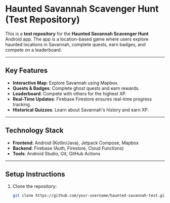 # Haunted Savannah Scavenger Hunt (Test Repository)

This is a **test repository** for the **Haunted Savannah Scavenger Hunt** Android app. The app is a location-based game where users explore haunted locations in Savannah, complete quests, earn badges, and compete on a leaderboard.

---

## Key Features
- **Interactive Map**: Explore Savannah using Mapbox.
- **Quests & Badges**: Complete ghost quests and earn rewards.
- **Leaderboard**: Compete with others for the highest XP.
- **Real-Time Updates**: Firebase Firestore ensures real-time progress tracking.
- **Historical Quizzes**: Learn about Savannah's history and earn XP.

---

## Technology Stack
- **Frontend**: Android (Kotlin/Java), Jetpack Compose, Mapbox
- **Backend**: Firebase (Auth, Firestore, Cloud Functions)
- **Tools**: Android Studio, Git, GitHub Actions

---

## Setup Instructions
1. Clone the repository:
   ```bash
   git clone https://github.com/your-username/haunted-savannah-test.git
